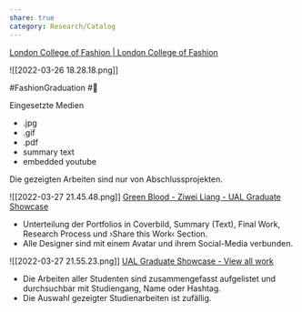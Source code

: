 ```yaml
---
share: true
category: Research/Catalog
---
```


[London College of Fashion | London College of Fashion](https://www.arts.ac.uk/colleges/london-college-of-fashion)

![[2022-03-26 18.28.18.png]]

#FashionGraduation 
#🔎

Eingesetzte Medien
- .jpg
- .gif
- .pdf
- summary text
- embedded youtube

Die gezeigten Arbeiten sind nur von Abschlussprojekten.

![[2022-03-27 21.45.48.png]]
[Green Blood - Ziwei Liang - UAL Graduate Showcase](https://graduateshowcase.arts.ac.uk/projects/316552/cover)
- Unterteilung der Portfolios in Coverbild, Summary (Text), Final Work, Research Process und ›Share this Work‹ Section.
- Alle Designer sind mit einem Avatar und ihrem Social-Media verbunden.

![[2022-03-27 21.55.23.png]]
[UAL Graduate Showcase - View all work](https://graduateshowcase.arts.ac.uk/projects?_q=tianqi)
- Die Arbeiten aller Studenten sind zusammengefasst aufgelistet und durchsuchbar mit Studiengang, Name oder Hashtag.
- Die Auswahl gezeigter Studienarbeiten ist zufällig.

